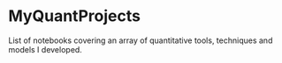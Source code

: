 # MyQuantProjects
List of notebooks covering an array of quantitative tools, techniques and models I developed.
